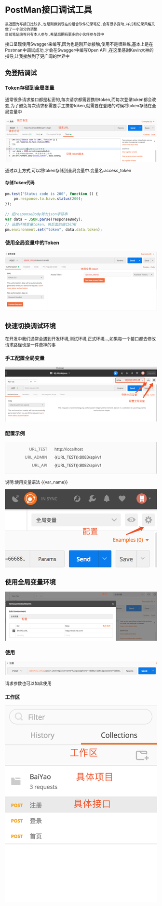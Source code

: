 # PostMan接口调试工具

```
最近因为写接口比较多,也是刚换到现在的组合软件记录笔记.会有很多变动,样式和记录风格又做了一小部分的调整
目前笔记编写只有本人参与,希望后期有更多的小伙伴参与其中
```



接口呈现使用Swagger来编写,因为也是刚开始接触,使用不是很熟练,基本上是在Postman中调试成功,才会在Swagger中编写Open API ,在这里感谢Kevin大神的指导,让我接触到了更广阔的世界中

## 免登陆调试

### Token存储到全局变量

通常很多请求接口都是私密的,每次请求都需要携带token,而每次登录token都会改变,为了避免每次请求都需要手工携带token,就需要在登陆的时候将token存储在全局变量中

![image-20180724221433354](assets/image-20180724221433354.png)

通过以上方式,可以将token存储到全局变量中.变量名:access_token

#### 存储Token代码

```javascript
pm.test("Status code is 200", function () {  
    pm.response.to.have.status(200);  
});  
  
// 把responseBody转为json字符串  
var data = JSON.parse(responseBody);  
// 设置环境变量token，供后面的接口引用  
pm.environment.set("token", data.data.token);  
```



### 使用全局变量中的Token

![image-20180724221902799](assets/image-20180724221902799.png)





## 快速切换调试环境

在开发中我们通常会遇到开发环境,测试环境,正式环境…,如果每一个接口都去修改请求路径也是一件费神的事

### 手工配置全局变量

![image-20180724222225719](assets/image-20180724222225719.png)

### 配置示例

![image-20180724222303034](assets/image-20180724222303034.png)

说明:使用变量语法 {{var_name}}



![img](assets/42167564.png)







## 使用全局变量环境

![img](assets/42223285.png)

### 使用

![img](assets/42251582.png)

请求参数也可以如此使用









### 工作区

![img](assets/42324527.png)